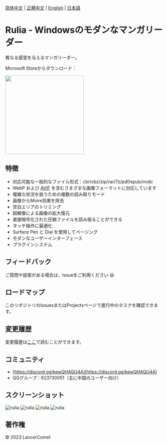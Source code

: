 [简体中文](README.CHS.md) | [正體中文](README.CHT.md) | [English](README.md) | [日本語](README.JPN.md)

# Rulia - Windowsのモダンなマンガリーダー

異なる感覚を与えるマンガリーダー。

Microsoft Storeからダウンロード：

<a href="https://apps.microsoft.com/store/detail/9MVVLRZWRXX8?cid=github&launch=true&mode=mini">
  <img src="https://get.microsoft.com/images/ja-jp%20dark.svg" width="250" />
</a>

## 特徴

 - 対応可能な一般的なファイル形式：cbr/cbz/zip/rar/7z/pdf/epub/mobi
 - WebP および [AVIF](https://github.com/RuliaReader/Rulia/wiki/AVIF-Support) を含むさまざまな画像フォーマットに対応しています
 - 複雑な状況を扱うための複数の読み取りモード
 - 画像からMoire効果を除去
 - 空白エリアのトリミング
 - 超解像による画像の拡大復元
 - 直接暗号化された圧縮ファイルを読み取ることができる
 - タッチ操作に最適化
 - Surface Pen と Dial を使用してページング
 - モダンなユーザーインターフェース
 - プラグインシステム

## フィードバック

ご質問や提案がある場合は、Issueをご利用ください 😃

## ロードマップ

このリポジトリのIssuesまたはProjectsページで進行中のタスクを確認できます。

## 変更履歴

変更履歴は[ここ](https://github.com/LancerComet/RuliaReader/blob/master/CHANGELOG.md)で読むことができます。

## コミュニティ

 - [https://discord.gg/kewQHAQU4A](https://discord.gg/kewQHAQU4A)
 - QQグループ：623730051（主に中国のユーザー向け）

## スクリーンショット

![rulia](/images/en-01.jpg)
![rulia](/images/en-02.jpg)
![rulia](/images/en-03.jpg)
![rulia](/images/en-04.jpg)

## 著作権

© 2023 LancerComet

